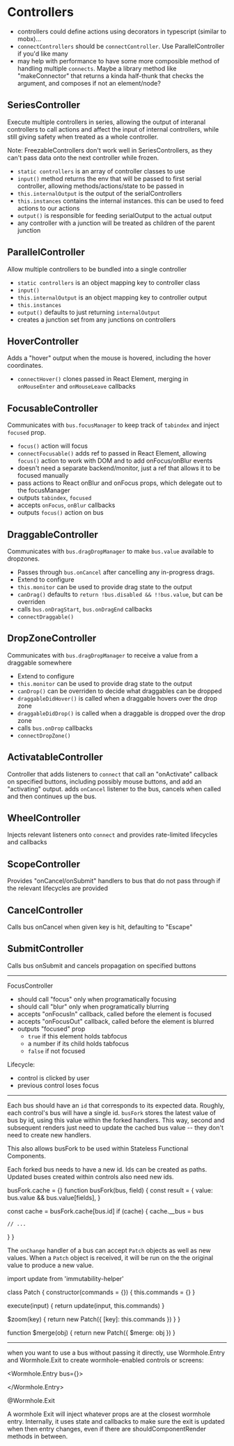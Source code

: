 Controllers
===========

- controllers could define actions using decorators in typescript (similar to mobx)...
- `connectControllers` should be `connectController`. Use ParallelController if you'd like many
- may help with performance to have some more composible method of handling multiple `connects`. Maybe a library method like "makeConnector" that returns a kinda half-thunk that checks the argument, and composes if not an element/node?


SeriesController
----------------

Execute multiple controllers in series, allowing the output of interanal controllers to
call actions and affect the input of internal controllers, while still giving safety when
treated as a whole controller.

Note: FreezableControllers don't work well in SeriesControllers, as they can't pass data onto the next controller while frozen.

- `static controllers` is an array of controller classes to use
- `input()` method returns the env that will be passed to first serial controller, allowing methods/actions/state to be passed in
- `this.internalOutput` is the output of the serialControllers
- `this.instances` contains the internal instances. this can be used to feed actions to our actions
- `output()` is responsible for feeding serialOutput to the actual output
- any controller with a junction will be treated as children of the parent junction

ParallelController
------------------

Allow multiple controllers to be bundled into a single controller

- `static controllers` is an object mapping key to controller class
- `input()`
- `this.internalOutput` is an object mapping key to controller output
- `this.instances`
- `output()` defaults to just returning `internalOutput`
- creates a junction set from any junctions on controllers

HoverController
---------------

Adds a "hover" output when the mouse is hovered, including the hover coordinates.

- `connectHover()` clones passed in React Element, merging in `onMouseEnter` and `onMouseLeave` callbacks

FocusableController
-------------------

Communicates with `bus.focusManager` to keep track of `tabindex` and inject `focused` prop.

- `focus()` action will focus
- `connectFocusable()` adds ref to passed in React Element, allowing `focus()` action to work with DOM and to add onFocus/onBlur events
- doesn't need a separate backend/monitor, just a ref that allows it to be focused manually
- pass actions to React onBlur and onFocus props, which delegate out to the focusManager
- outputs `tabindex`, `focused`
- accepts `onFocus`, `onBlur` callbacks
- outputs `focus()` action on bus

DraggableController
-------------------

Communicates with `bus.dragDropManager` to make `bus.value` available to dropzones.

- Passes through `bus.onCancel` after cancelling any in-progress drags.
- Extend to configure
- `this.monitor` can be used to provide drag state to the output
- `canDrag()` defaults to `return !bus.disabled && !!bus.value`, but can be overriden
- calls `bus.onDragStart`, `bus.onDragEnd` callbacks
- `connectDraggable()`

DropZoneController
------------------

Communicates with `bus.dragDropManager` to receive a value from a draggable somewhere

- Extend to configure
- `this.monitor` can be used to provide drag state to the output
- `canDrop()` can be overriden to decide what draggables can be dropped
- `draggableDidHover()` is called when a draggable hovers over the drop zone
- `draggableDidDrop()` is called when a draggable is dropped over the drop zone
- calls `bus.onDrop` callbacks
- `connectDropZone()`

ActivatableController
---------------------

Controller that adds listeners to `connect` that call an "onActivate" callback on specified buttons, including possibly mouse buttons, and add an "activating" output. adds `onCancel` listener to the bus, cancels when called and then continues up the bus.

WheelController
---------------

Injects relevant listeners onto `connect` and provides rate-limited lifecycles and callbacks

ScopeController
---------------

Provides "onCancel/onSubmit" handlers to bus that do not pass through if the relevant lifecycles are provided

CancelController
----------------

Calls bus onCancel when given key is hit, defaulting to "Escape"

SubmitController
----------------

Calls bus onSubmit and cancels propagation on specified buttons



---

FocusController

- should call "focus" only when programatically focusing
- should call "blur" only when programatically blurring
- accepts "onFocusIn" callback, called before the element is focused
- accepts "onFocusOut" callback, called before the element is blurred
- outputs "focused" prop
  * `true` if this element holds tabfocus
  * a number if its child holds tabfocus
  * `false` if not focused

Lifecycle:

- control is clicked by user
- previous control loses focus




---

Each bus should have an `id` that corresponds to its expected data. Roughly, each control's bus will have a single id.
`busFork` stores the latest value of bus by id, using this value within the forked handlers. This way, second and
subsequent renders just need to update the cached bus value -- they don't need to create new handlers.

This also allows busFork to be used within Stateless Functional Components.

Each forked bus needs to have a new id. Ids can be created as paths. Updated buses created within controls also need new ids.



busFork.cache = {}
function busFork(bus, field) {
  const result = {
    value: bus.value && bus.value[fields],
  }

  const cache = busFork.cache[bus.id]
  if (cache) {
    cache.__bus = bus

    // ...
  }
}



The `onChange` handler of a bus can accept `Patch` objects as well as new values. When a `Patch` object is received, it will be run on the the original value to produce a new value.


import update from 'immutability-helper'

class Patch {
  constructor(commands = {}) {
    this.commands = {}
  }

  execute(input) {
    return update(input, this.commands)
  }

  $zoom(key) {
    return new Patch({ [key]: this.commands })
  }
}

function $merge(obj) {
  return new Patch({ $merge: obj })
}


---


when you want to use a bus without passing it directly, use Wormhole.Entry and Wormhole.Exit to create wormhole-enabled controls or screens:


<Wormhole.Entry bus={}>

</Wormhole.Entry>

@Wormhole.Exit


A wormhole Exit will inject whatever props are at the closest wormhole entry. Internally, it uses state and callbacks to make sure the exit is updated when then entry changes, even if there are shouldComponentRender methods in between.